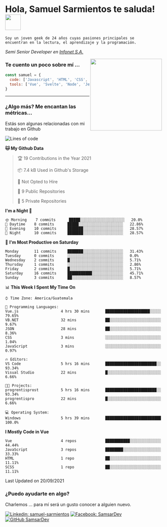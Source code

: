 <h1>Hola, Samuel Sarmientos te saluda! <img src="https://media.giphy.com/media/ZEOAnq3ockGojO0E7n/giphy.gif" width="50"></h1>
<code>Soy un joven geek de 24 años cuyas pasiones principales se
encuentran en la lectura, el aprendizaje y la programación.</code>
<br>
<p><em>Semi Senior Developer en <a href="https://www.progrentis.com/">Infonet S.A.</a>
</em></p>
<img align='right' src="https://media.giphy.com/media/du3J3cXyzhj75IOgvA/giphy.gif" width="230">

### Te cuento un poco sobre mí ...

```javascript
const samuel = {
  code: ['Javascript', 'HTML', 'CSS', 'SASS', 'Python', 'C#'],
  tools: ['Vue', 'Svelte', 'Node', 'Jest', 'Strapi']
}
```
---

### ¿Algo más? Me encantan las métricas...
Estás son algunas relacionadas con mi trabajo en Github

<!--START_SECTION:waka-->
![Lines of code](https://img.shields.io/badge/From%20Hello%20World%20I%27ve%20Written-94746%20lines%20of%20code-blue)

**🐱 My Github Data** 

> 🏆 19 Contributions in the Year 2021
 > 
> 📦 7.4 kB Used in Github's Storage 
 > 
> 🚫 Not Opted to Hire
 > 
> 📜 9 Public Repositories 
 > 
> 🔑 5 Private Repositories  
 > 
**I'm a Night 🦉** 

```text
🌞 Morning    7 commits      █████░░░░░░░░░░░░░░░░░░░░   20.0% 
🌆 Daytime    8 commits      █████░░░░░░░░░░░░░░░░░░░░   22.86% 
🌃 Evening    10 commits     ███████░░░░░░░░░░░░░░░░░░   28.57% 
🌙 Night      10 commits     ███████░░░░░░░░░░░░░░░░░░   28.57%

```
📅 **I'm Most Productive on Saturday** 

```text
Monday       11 commits     ███████░░░░░░░░░░░░░░░░░░   31.43% 
Tuesday      0 commits      ░░░░░░░░░░░░░░░░░░░░░░░░░   0.0% 
Wednesday    2 commits      █░░░░░░░░░░░░░░░░░░░░░░░░   5.71% 
Thursday     1 commits      ░░░░░░░░░░░░░░░░░░░░░░░░░   2.86% 
Friday       2 commits      █░░░░░░░░░░░░░░░░░░░░░░░░   5.71% 
Saturday     16 commits     ███████████░░░░░░░░░░░░░░   45.71% 
Sunday       3 commits      ██░░░░░░░░░░░░░░░░░░░░░░░   8.57%

```


📊 **This Week I Spent My Time On** 

```text
⌚︎ Time Zone: America/Guatemala

💬 Programming Languages: 
Vue.js                   4 hrs 30 mins       ████████████████████░░░░░   79.65% 
VB.NET                   32 mins             ██░░░░░░░░░░░░░░░░░░░░░░░   9.67% 
JSON                     28 mins             ██░░░░░░░░░░░░░░░░░░░░░░░   8.36% 
CSS                      3 mins              ░░░░░░░░░░░░░░░░░░░░░░░░░   1.04% 
JavaScript               3 mins              ░░░░░░░░░░░░░░░░░░░░░░░░░   0.97%

🔥 Editors: 
VS Code                  5 hrs 16 mins       ███████████████████████░░   93.34% 
Visual Studio            22 mins             █░░░░░░░░░░░░░░░░░░░░░░░░   6.66%

🐱‍💻 Projects: 
progrentisprost          5 hrs 16 mins       ███████████████████████░░   93.34% 
progrentispro            22 mins             █░░░░░░░░░░░░░░░░░░░░░░░░   6.66%

💻 Operating System: 
Windows                  5 hrs 39 mins       █████████████████████████   100.0%

```

**I Mostly Code in Vue** 

```text
Vue                      4 repos             ███████████░░░░░░░░░░░░░░   44.44% 
JavaScript               3 repos             ████████░░░░░░░░░░░░░░░░░   33.33% 
HTML                     1 repo              ██░░░░░░░░░░░░░░░░░░░░░░░   11.11% 
SCSS                     1 repo              ██░░░░░░░░░░░░░░░░░░░░░░░   11.11%

```



 Last Updated on 20/09/2021
<!--END_SECTION:waka-->

### ¿Puedo ayudarte en algo?
Charlemos ... para mí será un gusto conocer a alguien nuevo.

[![Linkedin: samuel-sarmientos](https://img.shields.io/badge/-Samuel%20Sarmientos-blue?style=flat-square&logo=Linkedin&logoColor=white)](https://www.linkedin.com/in/samuel-sarmientos)
[![Facebook: SamsarDev](https://img.shields.io/badge/-SamsarDev-white?style=flat-square&logo=Facebook)](https://www.facebook.com/Samsar.Dev)
[![GitHub SamsarDev](https://img.shields.io/github/followers/SamsarDev?label=follow&style=social)](https://github.com/SamsarDev)
